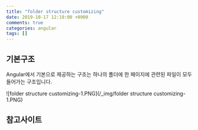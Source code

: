 ```yaml
---
title: "folder structure customizing"
date: 2019-10-17 12:19:00 +0900
comments: true
categories: angular
tags: []
---
```



## 기본구조
Angular에서 기본으로 제공하는 구조는 하나의 폴더에 한 페이지에 관련된 파일이 모두 들어가는 구조입니다.

![folder structure customizing-1.PNG](/_img/folder structure customizing-1.PNG)


## 참고사이트
